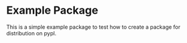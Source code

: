 # Example Package

This is a simple example package to test how to create a package for distribution on pypl.